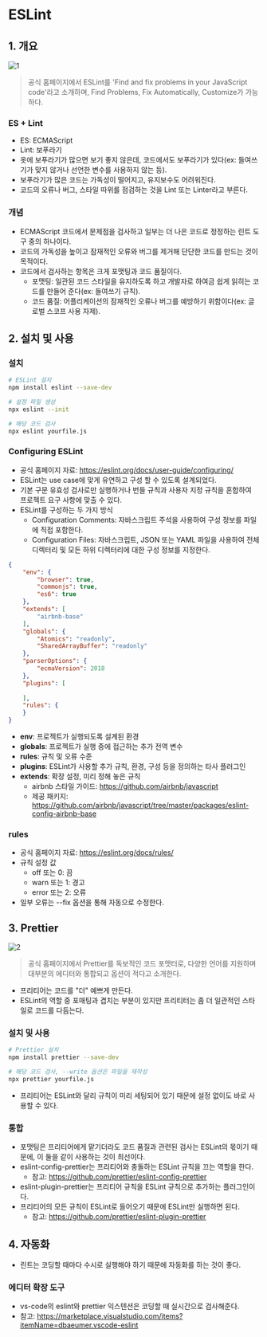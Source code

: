 # ESLint

## 1. 개요

![1](https://user-images.githubusercontent.com/38815618/111063924-96186580-84f4-11eb-8d83-27036d040cec.jpg)

> 공식 홈페이지에서 ESLint를 'Find and fix problems in your JavaScript code'라고 소개하며, Find Problems, Fix Automatically, Customize가 가능하다.

### ES + Lint

- ES: ECMAScript
- Lint: 보푸라기
- 옷에 보푸라기가 많으면 보기 좋지 않은데, 코드에서도 보푸라기가 있다(ex: 들여쓰기가 맞지 않거나 선언한 변수를 사용하지 않는 등).
- 보푸라기가 많은 코드는 가독성이 떨어지고, 유지보수도 어려워진다.
- 코드의 오류나 버그, 스타일 따위를 점검하는 것을 Lint 또는 Linter라고 부른다.

### 개념

- ECMAScript 코드에서 문제점을 검사하고 일부는 더 나은 코드로 정정하는 린트 도구 중의 하나이다.
- 코드의 가독성을 높이고 잠재적인 오류와 버그를 제거해 단단한 코드를 만드는 것이 목적이다.
- 코드에서 검사하는 항목은 크게 포맷팅과 코드 품질이다.
    - 포맷팅: 일관된 코드 스타일을 유지하도록 하고 개발자로 하여금 쉽게 읽히는 코드를 만들어 준다(ex: 들여쓰기 규칙).
    - 코드 품질: 어플리케이션의 잠재적인 오류나 버그를 예방하기 위함이다(ex: 글로벌 스코프 사용 자제).

## 2. 설치 및 사용

### 설치

```bash
# ESLint 설치
npm install eslint --save-dev

# 설정 파일 생성
npx eslint --init

# 해당 코드 검사
npx eslint yourfile.js
```

### Configuring ESLint

- 공식 홈페이지 자료: https://eslint.org/docs/user-guide/configuring/
- ESLint는 use case에 맞게 유연하고 구성 할 수 있도록 설계되었다.
- 기본 구문 유효성 검사로만 실행하거나 번들 규칙과 사용자 지정 규칙을 혼합하여 프로젝트 요구 사항에 맞출 수 있다.
- ESLint를 구성하는 두 가지 방식
    - Configuration Comments: 자바스크립트 주석을 사용하여 구성 정보를 파일에 직접 포함한다.
    - Configuration Files: 자바스크립트, JSON 또는 YAML 파일을 사용하여 전체 디렉터리 및 모든 하위 디렉터리에 대한 구성 정보를 지정한다.

```JSON
{
    "env": {
        "browser": true,
        "commonjs": true,
        "es6": true
    },
    "extends": [
        "airbnb-base"
    ],
    "globals": {
        "Atomics": "readonly",
        "SharedArrayBuffer": "readonly"
    },
    "parserOptions": {
        "ecmaVersion": 2018
    },
    "plugins": [
        
    ],
    "rules": {
    }
}
```

- **env**: 프로젝트가 실행되도록 설계된 환경
- **globals**: 프로젝트가 실행 중에 접근하는 추가 전역 변수
- **rules**: 규칙 및 오류 수준
- **plugins**: ESLint가 사용할 추가 규칙, 환경, 구성 등을 정의하는 타사 플러그인
- **extends**: 확장 설정, 미리 정해 놓은 규칙
    - airbnb 스타일 가이드: https://github.com/airbnb/javascript
    - 제공 패키지: https://github.com/airbnb/javascript/tree/master/packages/eslint-config-airbnb-base

### rules

- 공식 홈페이지 자료: https://eslint.org/docs/rules/
- 규칙 설정 값
    - off 또는 0: 끔
    - warn 또는 1: 경고
    - error 또는 2: 오류
- 일부 오류는 --fix 옵션을 통해 자동으로 수정한다.

## 3. Prettier

![2](https://user-images.githubusercontent.com/38815618/111063922-94e73880-84f4-11eb-93d1-43c48b05b45d.jpg)

> 공식 홈페이지에서 Prettier를 독보적인 코드 포맷터로, 다양한 언어를 지원하며 대부분의 에디터와 통합되고 옵션이 적다고 소개한다.

- 프리티어는 코드를 "더" 예쁘게 만든다.
- ESLint의 역할 중 포매팅과 겹치는 부분이 있지만 프리티터는 좀 더 일관적인 스타일로 코드를 다듬는다.

### 설치 및 사용

```bash
# Prettier 설치
npm install prettier --save-dev

# 해당 코드 검사, --write 옵션은 파일을 재작성
npx prettier yourfile.js
```

- 프리티어는 ESLint와 달리 규칙이 미리 세팅되어 있기 때문에 설정 없이도 바로 사용할 수 있다.

### 통합

- 포맷팅은 프리티어에게 맡기더라도 코드 품질과 관련된 검사는 ESLint의 몫이기 때문에, 이 둘을 같이 사용하는 것이 최선이다.
- eslint-config-prettier는 프리티어와 충돌하는 ESLint 규칙을 끄는 역할을 한다.
    - 참고: https://github.com/prettier/eslint-config-prettier
- eslint-plugin-prettier는 프리티어 규칙을 ESLint 규칙으로 추가하는 플러그인이다.
- 프리티어의 모든 규칙이 ESLint로 들어오기 때문에 ESLint만 실행하면 된다.
    - 참고: https://github.com/prettier/eslint-plugin-prettier

## 4. 자동화

- 린트는 코딩할 때마다 수시로 실행해야 하기 때문에 자동화를 하는 것이 좋다.

### 에디터 확장 도구

- vs-code의 eslint와 prettier 익스텐션은 코딩할 때 실시간으로 검사해준다.
- 참고: https://marketplace.visualstudio.com/items?itemName=dbaeumer.vscode-eslint
